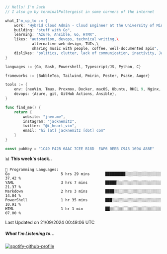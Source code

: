 ```go
// Hello! I'm Jack
// I also go by terminalPoltergeist in some corners of the internet

what_I'm_up_to := {
    work: "Hybrid Cloud Admin - Cloud Engineer at the University of Minnesota",
    building: "stuff with Go",
    learning: "Azure, Ansible, Go, HTMX",
    likes: "automation, devops, technical writing,\
            alternative web-design, TUIs,\
            sharing music with people, coffee, well-documented apis",
    dislikes: "politics, clutter, lack of communication, inactivity, Java",
}

languages := {Go, Bash, Powershell, Typescript/JS, Python, C}

frameworks := {BubbleTea, Tailwind, Pmirin, Pester, Psake, Auger}

tools := {
    env: {neoVim, Tmux, Proxmox, Docker, macOS, Ubuntu, RHEL 9, Nginx, DigitalOcean, Cloudflare},
    devops: {Azure, git, GitHub Actions, Ansible},
}

func find_me() {
    return {
        website: "jnem.me",
        instagram: "jacknemitz",
        twitter: "@i_heart_vim",
        email: "hi [at] jacknemitz [dot] com"
    }
}

const pubKey = "1C49 F42B 6AAC 7CEE B18D  EAF6 0EEB C943 1694 A88E"
```

<!--START_SECTION:waka-->
📊 **This week's stack..** 

```text
💬 Programming Languages: 
Go                       5 hrs 29 mins       █████████░░░░░░░░░░░░░░░░   37.42 % 
YAML                     3 hrs 7 mins        █████░░░░░░░░░░░░░░░░░░░░   21.37 % 
Markdown                 2 hrs 3 mins        ████░░░░░░░░░░░░░░░░░░░░░   14.04 % 
PowerShell               1 hr 35 mins        ███░░░░░░░░░░░░░░░░░░░░░░   10.91 % 
HTML                     1 hr 1 min          ██░░░░░░░░░░░░░░░░░░░░░░░   07.00 % 
```


 Last Updated on 21/09/2024 00:49:06 UTC
<!--END_SECTION:waka-->

##### What I'm Listening to...

[![spotify-github-profile](https://jnem.me/listening-item?maxAge=2592000)](https://jnem.me/listening)
